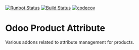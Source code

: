 [![Runbot Status](https://runbot.odoo-community.org/runbot/badge/flat/135/12.0.svg)](https://runbot.odoo-community.org/runbot/repo/github-com-oca-product-attribute-135)
[![Build Status](https://travis-ci.org/OCA/product-attribute.svg?branch=12.0)](https://travis-ci.org/OCA/product-attribute)
[![codecov](https://codecov.io/gh/OCA/product-attribute/branch/12.0/graph/badge.svg)](https://codecov.io/gh/OCA/product-attribute)

Odoo Product Attribute
======================

Various addons related to attribute management for products.


